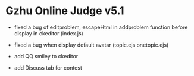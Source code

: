 # Gzhu Online Judge v5.1

* fixed a bug of editproblem, escapeHtml in addproblem function before display in ckeditor (index.js)
* fixed a bug when display default avatar (topic.ejs onetopic.ejs)

* add QQ smiley to ckeditor
* add Discuss tab for contest